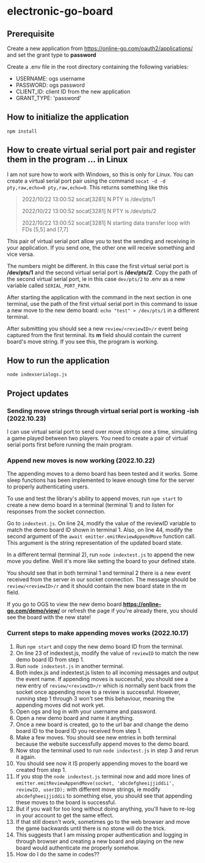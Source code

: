 # electronic-go-board

## Prerequisite

Create a new application from https://online-go.com/oauth2/applications/ and set the grant type to **password**

Create a .env file in the root directory containing the following variables:
- USERNAME: ogs username
- PASSWORD: ogs password
- CLIENT_ID: client ID from the new application
- GRANT_TYPE: 'password'

## How to initialize the application

`npm install`

## How to create virtual serial port pair and register them in the program ... in Linux

I am not sure how to work with Windows, so this is only for Linux. You can create a virtual serial port pair using the command `socat -d -d pty,raw,echo=0 pty,raw,echo=0`. This returns something like this

> 2022/10/22 13:00:52 socat[3281] N PTY is /dev/pts/1
>
> 2022/10/22 13:00:52 socat[3281] N PTY is /dev/pts/2
>
> 2022/10/22 13:00:52 socat[3281] N starting data transfer loop with FDs [5,5] and [7,7]

This pair of virtual serial port allow you to test the sending and receiving in your application. If you send one, the other one will receive something and vice versa.

The numbers might be different. In this case the first virtual serial port is **/dev/pts/1** and the second virtual serial port is **/dev/pts/2**. Copy the path of the second virtual serial port, ie in this case `dev/pts/2` to .env as a new variable called `SERIAL_PORT_PATH`.

After starting the application with the command in the next section in one terminal, use the path of the first virtual serial port in this command to issue a new move to the new demo board: `echo "test" > /dev/pts/1` in a different terminal.

After submitting you should see a new `review/<reviewID>/r` event being captured from the first terminal. Its **m** field should contain the current board's move string. If you see this, the program is working.

## How to run the application

`node indexserialogs.js`

## Project updates

### Sending move strings through virtual serial port is working -ish (2022.10.23)

I can use virtual serial port to send over move strings one a time, simulating a game played between two players. You need to create a pair of virtual serial ports first before running the main program.

### Append new moves is now working (2022.10.22)

The appending moves to a demo board has been tested and it works. Some sleep functions has been implemented to leave enough time for the server to properly authenticating users. 

To use and test the library's ability to append moves, run `npm start` to create a new demo board in a terminal (terminal 1) and to listen for responses from the socket connection.

Go to `indextest.js`. On line 24, modify the value of the reviewID variable to match the demo board ID shown in terminal 1. Also, on line 44, modify the second argument of the `await emitter.emitReviewAppendMove` function call. This argument is the string representation of the updated board state.

In a different termal (terminal 2), run `node indextest.js` to append the new move you define. Well it's more like setting the board to your defined state.

You should see that in both terminal 1 and terminal 2 there is a new event received from the server in our socket connection. The message should be `review/<reviewID>/r` and it should contain the new board state in the m field.

If you go to OGS to view the new demo board **https://online-go.com/demo/view/<reviewID>** or refresh the page if you're already there, you should see the board with the new state!

### Current steps to make appending moves works (2022.10.17)

1. Run `npm start` and copy the new demo board ID from the terminal.
2. On line 23 of indextest.js, modify the value of `reviewID` to match the new demo board ID from step 1.
3. Run `node indextest.js` in another terminal.
4. Both index.js and indextest.js listen to all incoming messages and output the event name. If appending moves is successful, you should see a new entry of `review/<reviewID>/r` which is normally sent back from the socket once appending move to a review is successful. However, running step 1 through 3 won't see this behaviour, meaning the appending moves did not work yet.
5. Open ogs and log in with your username and password.
6. Open a new demo board and name it anything.
7. Once a new board is created, go to the url bar and change the demo board ID to the board ID you received from step 1.
8. Make a few moves. You should see new entries in both terminal because the website successfully append moves to the demo board.
9. Now stop the terminal used to run `node indextest.js` in step 3 and rerun it again.
10. You should see now it IS properly appending moves to the board we created from step 1.
11. If you stop the `node indextest.js` terminal now and add more lines of `emitter.emitReviewAppendMove(socket, 'abcdefgheeijjiddii', reviewID, userID);` with different move strings, ie modify `abcdefgheeijjiddii` to something else, you should see that appending these moves to the board is successful.
12. But if you wait for too long without doing anything, you'll have to re-log in your account to get the same effect.
13. If that still doesn't work, sometimes go to the web browser and move the game backwards until there is no stone will do the trick.
13. This suggests that I am missing proper authentication and logging in through browser and creating a new board and playing on the new board would authenticate me properly somehow. 
14. How do I do the same in codes??